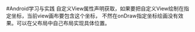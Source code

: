 #Android学习与实践
    自定义View属性声明获取，如果要把自定义View绘制在指定坐标，当前view画布要包含这个坐标，
    不然在onDraw指定坐标绘画没有效果。可以在父布局中自己布局实现具体位置。